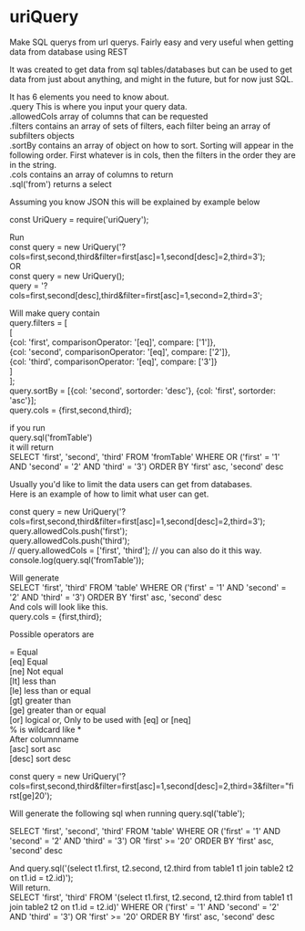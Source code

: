 # uriQuery  
Make SQL querys from url querys. Fairly easy and very useful when getting data from database using REST  
  
It was created to get data from sql tables/databases but can be used to get data from just about anything, and might in the future, but for now just SQL.  
  
  
It has 6 elements you need to know about.  
.query This is where you input your query data.  
.allowedCols array of columns that can be requested  
.filters contains an array of sets of filters, each filter being an array of subfilters objects  
.sortBy contains an array of object on how to sort. Sorting will appear in the following order. First whatever is in cols, then the filters in the order they   are in the string.  
.cols contains an array of columns to return  
.sql('from') returns a select   
  
  
Assuming you know JSON this will be explained by example below  
  
const UriQuery = require('uriQuery');  
  
Run  
const query = new UriQuery('?cols=first,second,third&filter=first[asc]=1,second[desc]=2,third=3');  
OR  
const query = new UriQuery();  
query = '?cols=first,second[desc],third&filter=first[asc]=1,second=2,third=3';  
  
Will make query contain  
query.filters = [  
                    [  
                        {col: 'first', comparisonOperator: '[eq]', compare: ['1']},  
                        {col: 'second', comparisonOperator: '[eq]', compare: ['2']},  
                        {col: 'third', comparisonOperator: '[eq]', compare: ['3']}  
                    ]  
                ];  
query.sortBy = [{col: 'second', sortorder: 'desc'}, {col: 'first', sortorder: 'asc'}];  
query.cols = {first,second,third};  
  
if you run  
query.sql('fromTable')  
it will return  
SELECT 'first', 'second', 'third' FROM 'fromTable' WHERE  OR ('first' = '1' AND 'second' = '2' AND 'third' = '3') ORDER BY 'first' asc, 'second' desc  
  
Usually you'd like to limit the data users can get from databases.  
Here is an example of how to limit what user can get.  
  
const query = new UriQuery('?cols=first,second,third&filter=first[asc]=1,second[desc]=2,third=3');  
query.allowedCols.push('first');  
query.allowedCols.push('third');  
// query.allowedCols = ['first', 'third']; // you can also do it this way.  
console.log(query.sql('fromTable'));  
  
Will generate  
SELECT 'first', 'third' FROM 'table' WHERE  OR ('first' = '1' AND 'second' = '2' AND 'third' = '3') ORDER BY 'first' asc, 'second' desc  
And cols will look like this.  
query.cols = {first,third};  
  
Possible operators are  
  
= Equal  
[eq] Equal  
[ne] Not equal  
[lt] less than  
[le] less than or equal  
[gt] greater than  
[ge] greater than or equal  
[or] logical or, Only to be used with [eq] or [neq]  
% is wildcard like *  
After columnname  
[asc] sort asc  
[desc] sort desc  
  
  
const query = new UriQuery('?cols=first,second,third&filter=first[asc]=1,second[desc]=2,third=3&filter="first[ge]20');  
  
Will generate the following sql when running query.sql('table');  
  
SELECT 'first', 'second', 'third' FROM 'table' WHERE  OR ('first' = '1' AND 'second' = '2' AND 'third' = '3') OR 'first' >= '20' ORDER BY 'first' asc, 'second'   desc  
  
And query.sql('(select t1.first, t2.second, t2.third from table1 t1 join table2 t2 on t1.id = t2.id)');  
Will return.  
SELECT 'first', 'third' FROM '(select t1.first, t2.second, t2.third from table1 t1 join table2 t2 on t1.id = t2.id)' WHERE  OR ('first' = '1' AND 'second' = '2'   AND 'third' = '3') OR 'first' >= '20' ORDER BY 'first' asc, 'second' desc  